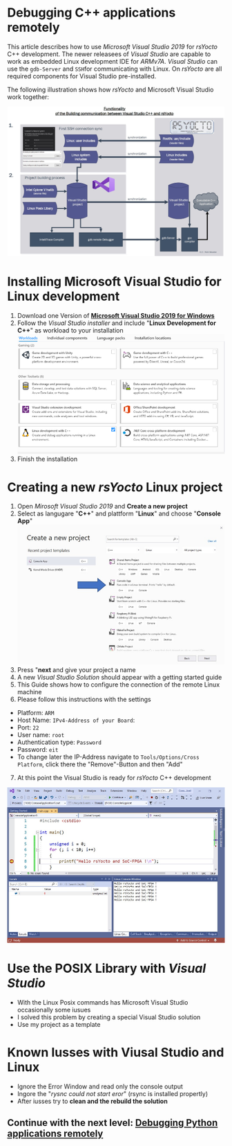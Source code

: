 #  Debugging C++ applications remotely
This article describes how to use *Microsoft Visual Studio 2019* for *rsYocto* C++ development. 
The newer releasees of *Visual Studio* are capable to work as embedded Linux development IDE for *ARMv7A*. *Visual Studio* can use the  `gdb-Server` and `SSH`for communicating with Linux.
On *rsYocto* are all required components for Visual Studio pre-installed. 

The following illustration shows how *rsYocto* and Microsoft Visual Studio work together:

![Alt text](IneractionRsYoctoVisalStudio.jpg?raw=true "rsYocto and Visual Studio")
<br>

# Installing Microsoft Visual Studio for Linux development
1. Download one Version of [**Microsoft Visual Studio 2019 for Windows**](https://visualstudio.microsoft.com/) 
2. Follow the *Visual Studio installer* and include "**Linux Development for C++**" as workload to your installation
![Alt text](VisualStudioInstalation.png?raw=true "Visual Studio installation")
3. Finish the installation

# Creating a new *rsYocto* Linux project
1. Open *Mirosoft Visual Studio 2019* and **Create a new project** 
2. Select as langugare "**C++**" and plattform "**Linux**" and choose "**Console App**"
![Alt text](VisulStudioCreateNewProject.jpg?raw=true "Create new Visual Studio Project")
3. Press "**next** and give your project a name
4. A new *Visual Studio Solution* should appear with a getting started guide
5. This Guide shows how to configure the connection of the remote Linux machine
6. Please follow this instructions with the settings
  * Platform: `ARM`
  * Host Name: `IPv4-Address of your Board`: 
  * Port: `22`
  * User name: `root`
  * Authentication type: `Password`
  * Password: `eit`
  * To change later the IP-Address navigate to `Tools/Options/Cross Platform`, click there the "Remove"-Button and then "Add" 
 7. At this point the Visual Studio is ready for *rsYocto* C++ development 
 
 ![Alt text](VisualStudioDemo.jpg?raw=true "rsYocto and Visual Studio Hello World")
 
 # Use the POSIX Library with *Visual Studio*
 * With the Linux Posix commands has Microsoft Visual Studio occasionally some iusues
 * I solved this problem by creating a special Visual Studio solution
 * Use my project as a template



# Known Iusses with Viusal Studio and Linux
 * Ignore the Error Window and read only the console output
 * Ingore the "*rysnc could not start eror*" (rsync is installed propertly)
 * After iusses try to **clean and the rebuild the solution**


 ## Continue with the next level: [Debugging Python applications remotely](4_Python.md)

